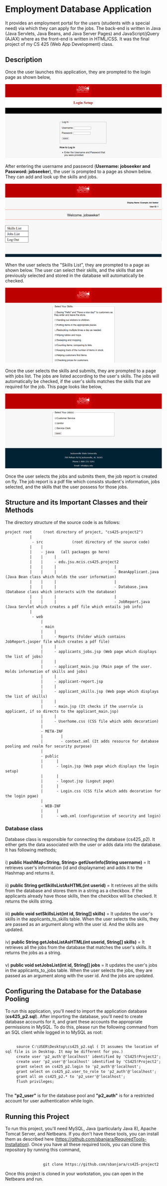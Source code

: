 #  Employment Database Application
   It provides an employment portal for the users (students with a special need) via which they can apply for the jobs. The back-end is written in Java (Java Servlets, Java Beans, and Java Server Pages) and JavaScript/jQuery (AJAX) where as the front-end is written in HTML/CSS.
   It was the final project of my CS 425 (Web App Development) class. 
##
## Description
   Once the user launches this application, they are prompted to the login page as shown below,
   
   ![picture](employment1.PNG)
   
   After entering the username and password (**Username: jobseeker and Password: jobseeker**), the user is prompted to a page as shown below. They can add and look up the skills and jobs.
   
   ![picture](employment2.PNG)
   
   When the user selects the "Skills List", they are prompted to a page as shown below. The user can select their skills, and the skills that are previously selected and stored in the database will automatically be checked.
   
   ![picture](employment3.PNG)
   
   Once the user selects the skills and submits, they are prompted to a page with jobs list. The jobs are listed according to the user's skills. The jobs will automatically be checked, if the user's skills matches the skills that are required for the job. This page looks like below,
   
   ![picture](employment4.png)
   
   Once the user selects the jobs and submits them, the job report is created on fly. The job report is a pdf file which consists student's information, jobs selected, and the skills that the user possess for those jobs.
   
##
## Structure and its Important Classes and their Methods
  The directory structure of the source code is as follows:

    project root     (root directory of project, "cs425-project2")
               |
                - src             (root directory of the source code)
               |    |           
               |    - java   (all packages go here)
               |    |     |
               |    |     - edu.jsu.mcis.cs425.project2    
               |    |     |                          |
               |    |     |                          - BeanApplicant.java (Java Bean class which holds the user information)
               |    |     |                          |
               |    |     |                          - Database.java (Database class which interacts with the database)
               |    |     |                          |
               |    |     |                          - JobReport.java (Java Servlet which creates a pdf file which entails job info)
               |
                - web
                    |
                    - main
                    |     |
                    |     - Reports (Folder which contains JobReport.jasper file which creates a pdf file) 
                    |     |
                    |     - applicants_jobs.jsp (Web page which displays the list of jobs) 
                    |     | 
                    |     - applicant_main.jsp (Main page of the user. Holds information of skills and jobs) 
                    |     | 
                    |     - applicant-report.jsp 
                    |     |
                    |     - applicant_skills.jsp (Web page which displays the list of skills) 
                    |     |
                    |     - main.jsp (It checks if the userrole is applicant, if so directs to the applicant_main.jsp) 
                    |     |
                    |     - Userhome.css (CSS file which adds decoration) 
                    |
                    - META-INF
                    |        |
                    |        - context.xml (It adds resource for database pooling and realm for security purpose) 
                    |
                    - public
                    |      |
                    |      - login.jsp (Web page which displays the login setup) 
                    |      |
                    |      - logout.jsp (Logout page) 
                    |      |
                    |      - Login.css (CSS file which adds decoration for the login pgae) 
                    |
                    - WEB-INF
                    |      |
                    |      - web.xml (configuration of security and login) 
                    
###
### Database class
   Database class is responsible for connecting the database (cs425_p2). It either gets the data associated with the user or adds data into the database. It has following methods;
   ###
   i) **public HashMap<String, String> getUserInfo(String username)** = It retrieves user's information (id and displayname) and adds it to the Hashmap and returns it.
   ###
   ii) **public String getSkillsListAsHTML(int userid)** = It retrieves all the skills from the database and stores them in a string as a checkbox. If the applicants already have those skills, then the checkbox will be checked. It returns the skills string.
   ###
   iii) **public void setSkillsList(int id, String[] skills)** = It updates the user's skills in the applicants_to_skills table. When the user selects the skills, they are passed as an argument along with the user id. And the skills are updated.
   ###
   iv) **public String getJobsListAsHTML(int userid, String[] skills)** =  It retrieves all the jobs from the database that matches the user's skills. It returns the jobs as a string.
   ###
   v) **public void setJobsList(int id, String[] jobs** = It updates the user's jobs in the applicants_to_jobs table. When the user selects the jobs, they are passed as an argument along with the user id. And the jobs are updated.
   
##
## Configuring the Database for the Database Pooling
   To run this application, you'll need to import the application database (**cs425_p2.sql**). After importing the database, you'll need to create database accounts for it, and grant these accounts the appropriate permissions in MySQL. To do this, please run the following command from an SQL client while logged in to MySQL as root:
 ##
         source C:\USER\Desktop\cs425_p2.sql ( It assumes the location of sql file is in Desktop. It may be different for you.)
         create user 'p2_auth'@'localhost' identified by 'CS425!Project2';
         create user 'p2_user'@'localhost' identified by 'CS425!Project2';
         grant select on cs425_p2.login to 'p2_auth'@'localhost';
         grant select on cs425_p2.user_to_role to 'p2_auth'@'localhost';
         grant all on cs425_p2.* to 'p2_user'@'localhost';
         flush privileges;
 ##
   The **"p2_user"** is for the database pool and **"p2_auth"** is for a restricted account for user authentication while login.
##
## Running this Project
   To run this project, you'll need MySQL, Java (particularly Java 8), Apache Tomcat Server, and Netbeans. If you don't have these tools, you can install them as described here (https://github.com/sbanjara/RequiredTools-Installation). Once you have all these required tools, you can clone this repository by running this command,
   ##
                     git clone https://github.com/sbanjara/cs425-project2
   Once this project is cloned in your workstation, you can open  in the Netbeans and run.
   
